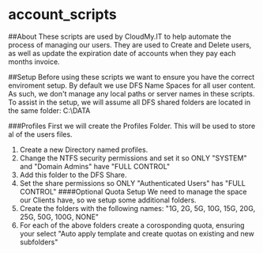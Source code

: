 # account_scripts
##About
These scripts are used by CloudMy.IT to help automate the process of managing our users.
They are used to Create and Delete users, as well as update the expiration date of accounts when they pay each months invoice.

##Setup
Before using these scripts we want to ensure you have the correct enviroment setup. 
By default we use DFS Name Spaces for all user content. As such, we don't manage any local paths or server names in these scripts.
To assist in the setup, we will assume all DFS shared folders are located in the same folder: C:\DATA

###Profiles
First we will create the Profiles Folder. This will be used to store al of the users files.
1) Create a new Directory named profiles.
2) Change the NTFS security permissions and set it so ONLY "SYSTEM" and "Domain Admins" have "FULL CONTROL"
3) Add this folder to the DFS Share.
4) Set the share permissions so ONLY "Authenticated Users" has "FULL CONTROL"
####Optional Quota Setup
We need to manage the space our Clients have, so we setup some additional folders.
5) Create the folders with the following names: "1G, 2G, 5G, 10G, 15G, 20G, 25G, 50G, 100G, NONE"
6) For each of the above folders create a corosponding quota, ensuring your select "Auto apply template and create quotas on existing and new subfolders"
